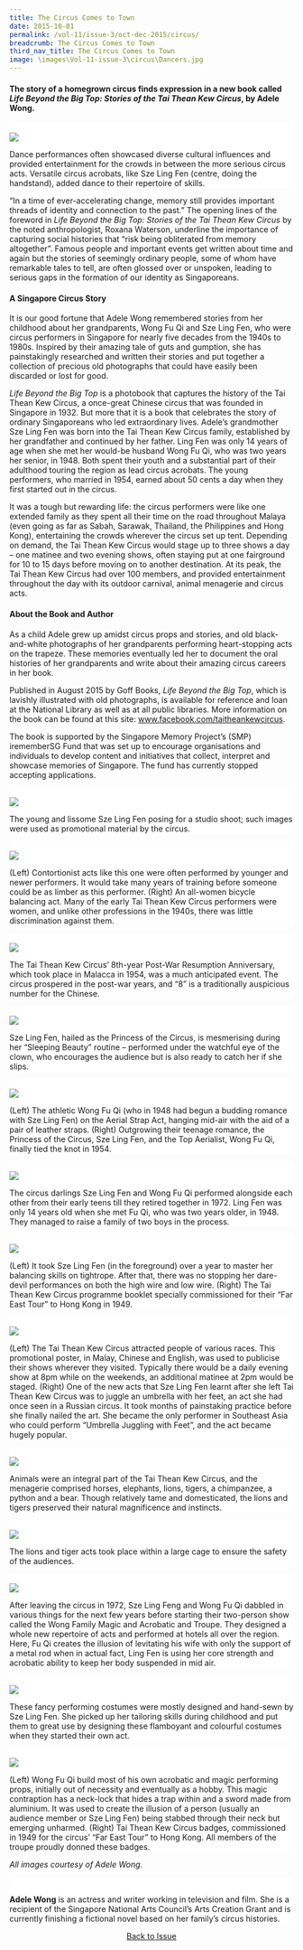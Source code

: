 ```yaml
---
title: The Circus Comes to Town
date: 2015-10-01
permalink: /vol-11/issue-3/oct-dec-2015/circus/
breadcrumb: The Circus Comes to Town
third_nav_title: The Circus Comes to Town
image: \images\Vol-11-issue-3\circus\Dancers.jpg
---
```

<style>
table { 
	background-color: #fce0e5;
	}
.infobox { 
  padding: 20px;
  margin: 20px;
  background: #fce0e5
}
</style>

#### The story of a homegrown circus finds expression in a new book called *Life Beyond the Big Top: Stories of the Tai Thean Kew Circus*, by **Adele Wong**. 

<div style="background-color: white;">
<br/>
<img src="\images\Vol-11-issue-3\circus\Dancers.jpg">

Dance performances often showcased diverse cultural influences and provided entertainment for the crowds in between the more serious circus acts. Versatile circus acrobats, like Sze Ling Fen (centre, doing the handstand), added dance to their repertoire of skills.

</div>

“In a time of ever-accelerating change, memory still provides important threads of identity and connection to the past.” The opening lines of the foreword in *Life Beyond the Big Top: Stories of the Tai Thean Kew Circus* by the noted anthropologist, Roxana Waterson, underline the importance of capturing social histories that “risk being obliterated from memory altogether”. Famous people and important events get written about time and again but the stories of seemingly ordinary people, some of whom have remarkable tales to tell, are often glossed over or unspoken, leading to serious gaps in the formation of our identity as Singaporeans. 

#### **A Singapore Circus Story**
It is our good fortune that Adele Wong remembered stories from her childhood about her grandparents, Wong Fu Qi and Sze Ling Fen, who were circus performers in Singapore for nearly five decades from the 1940s to 1980s. Inspired by their amazing tale of guts and gumption, she has painstakingly researched and written their stories and put together a collection of precious old photographs that could have easily been discarded or lost for good.

*Life Beyond the Big Top* is a photobook that captures the history of the Tai Thean Kew Circus, a once-great Chinese circus that was founded in Singapore in 1932. But more that it is a book that celebrates the story of ordinary Singaporeans who led extraordinary lives. Adele’s grandmother Sze Ling Fen was born into the Tai Thean Kew Circus family, established by her grandfather and continued by her father. Ling Fen was only 14 years of age when she met her would-be husband Wong Fu Qi, who was two years her senior, in 1948. Both spent their youth and a substantial part of their adulthood touring the region as lead circus acrobats. The young performers, who married in 1954, earned about 50 cents a day when they first started out in the circus.

It was a tough but rewarding life: the circus performers were like one extended family as they spent all their time on the road throughout Malaya (even going as far as Sabah, Sarawak, Thailand, the Philippines and Hong Kong), entertaining the crowds wherever the circus set up tent. Depending on demand, the Tai Thean Kew Circus would stage up to three shows a day – one matinee and two evening shows, often staying put at one fairground for 10 to 15 days before moving on to another destination. At its peak, the Tai Thean Kew Circus had over 100 members, and provided entertainment throughout the day with its outdoor carnival, animal menagerie and circus acts. 

#### **About the Book and Author**
As a child Adele grew up amidst circus props and stories, and old black-and-white photographs of her grandparents performing heart-stopping acts on the trapeze. These memories eventually led her to document the oral histories of her grandparents and write about their amazing circus careers in her book.

Published in August 2015 by Goff Books, *Life Beyond the Big Top*, which is lavishly illustrated with old photographs, is available for reference and loan at the National Library as well as at all public libraries. More information on the book can be found at this site: www.facebook.com/taitheankewcircus.

The book is supported by the Singapore Memory Project’s (SMP) irememberSG Fund that was set up to encourage organisations and individuals to develop content and initiatives that collect, interpret and showcase memories of Singapore. The fund has currently stopped accepting applications.

<div style="background-color: white;">
<br/>
<img src="\images\Vol-11-issue-3\circus\Szeling.jpg">

The young and lissome Sze Ling Fen posing for a studio shoot; such images were used as promotional material by the circus.

</div>

<div style="background-color: white;">
<br/>
<img src="\images\Vol-11-issue-3\circus\Contortion.jpg">

(Left) Contortionist acts like this one were often performed by younger and newer performers. It would take many years of training before someone could be as limber as this performer. (Right) An all-women bicycle balancing act. Many of the early Tai Thean Kew Circus performers were women, and unlike other professions in the 1940s, there was little discrimination against them.

</div>

<div style="background-color: white;">
<br/>
<img src="\images\Vol-11-issue-3\circus\TaiTheanKewCircus.jpg">

The Tai Thean Kew Circus’ 8th-year Post-War Resumption Anniversary, which took place in Malacca in 1954, was a much anticipated event. The circus prospered in the post-war years, and “8” is a traditionally auspicious number for the Chinese.

</div>

<div style="background-color: white;">
<br/>
<img src="\images\Vol-11-issue-3\circus\Sleepingbeauty.jpg">

Sze Ling Fen, hailed as the Princess of the Circus, is mesmerising during her “Sleeping Beauty” routine – performed under the watchful eye of the clown, who encourages the audience but is also ready to catch her if she slips.

</div>

<div style="background-color: white;">
<br/>
<img src="\images\Vol-11-issue-3\circus\WongFuQi&Wedding.jpg">

(Left) The athletic Wong Fu Qi (who in 1948 had begun a budding romance with Sze Ling Fen) on the Aerial Strap Act, hanging mid-air with the aid of a pair of leather straps. (Right) Outgrowing their teenage romance, the Princess of the Circus, Sze Ling Fen, and the Top Aerialist, Wong Fu Qi, finally tied the knot in 1954.

</div>

<div style="background-color: white;">
<br/>
<img src="\images\Vol-11-issue-3\circus\CircusDarlings.jpg">

The circus darlings Sze Ling Fen and Wong Fu Qi performed alongside each other from their early teens till they retired together in 1972. Ling Fen was only 14 years old when she met Fu Qi, who was two years older, in 1948. They managed to raise a family of two boys in the process.

</div>

<div style="background-color: white;">
<br/>
<img src="\images\Vol-11-issue-3\circus\no10&16.jpg">

(Left) It took Sze Ling Fen (in the foreground) over a year to master her balancing skills on tightrope. After that, there was no stopping her dare-devil performances on both the high wire and low wire. (Right) The Tai Thean Kew Circus programme booklet specially commissioned for their “Far East Tour” to Hong Kong in 1949.

</div>

<div style="background-color: white;">
<br/>
<img src="\images\Vol-11-issue-3\circus\no11&12.jpg">

(Left) The Tai Thean Kew Circus attracted people of various races. This promotional poster, in Malay, Chinese and English, was used to publicise their shows wherever they visited. Typically there would be a daily evening show at 8pm while on the weekends, an additional matinee at 2pm would be staged. (Right) One of the new acts that Sze Ling Fen learnt after she left Tai Thean Kew Circus was to juggle an umbrella with her feet, an act she had once seen in a Russian circus. It took months of painstaking practice before she finally nailed the art. She became the only performer in Southeast Asia who could perform “Umbrella Juggling with Feet”, and the act became hugely popular.

</div>

<div style="background-color: white;">
<br/>
<img src="\images\Vol-11-issue-3\circus\14.jpg">

Animals were an integral part of the Tai Thean Kew Circus, and the menagerie comprised horses, elephants, lions, tigers, a chimpanzee, a python and a bear. Though relatively tame and domesticated, the lions and tigers preserved their natural magnificence and instincts.

</div>

<div style="background-color: white;">
<br/>
<img src="\images\Vol-11-issue-3\circus\no13.jpg">

The lions and tiger acts took place within a large cage to ensure the safety of the audiences.

</div>

<div style="background-color: white;">
<br/>
<img src="\images\Vol-11-issue-3\circus\15.jpg">

After leaving the circus in 1972, Sze Ling Feng and Wong Fu Qi dabbled in various things for the next few years before starting their two-person show called the Wong Family Magic and Acrobatic and Troupe. They designed a whole new repertoire of acts and performed at hotels all over the region. Here, Fu Qi creates the illusion of levitating his wife with only the support of a metal rod when in actual fact, Ling Fen is using her core strength and acrobatic ability to keep her body suspended in mid air.

</div>

<div style="background-color: white;">
<br/>
<img src="\images\Vol-11-issue-3\circus\17&18.jpg">

These fancy performing costumes were mostly designed and hand-sewn by Sze Ling Fen. She picked up her tailoring skills during childhood and put them to great use by designing these flamboyant and colourful costumes when they started their own act.

</div>

<div style="background-color: white;">
<br/>
<img src="\images\Vol-11-issue-3\circus\19&20.jpg">

(Left) Wong Fu Qi build most of his own acrobatic and magic performing props, initially out of necessity and eventually as a hobby. This magic contraption has a neck-lock that hides a trap within and a sword made from aluminium. It was used to create the illusion of a person (usually an audience member or Sze Ling Fen) being stabbed through their neck but emerging unharmed. (Right) Tai Thean Kew Circus badges, commissioned in 1949 for the circus’ “Far East Tour” to Hong Kong. All members of the troupe proudly donned these badges.

</div>

<i>All images courtesy of Adele Wong.</i>

<div style="background-color: white;">
<br/>

<b>Adele Wong</b> is an actress and writer working in television and film. She is a recipient of the Singapore National Arts Council’s Arts Creation Grant and is currently finishing a fictional novel based on her family’s circus histories.

</div>

<a href="/vol-11/issue-3/oct-dec-2015/"><center>Back to Issue</center></a>
